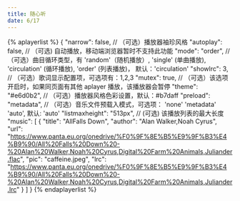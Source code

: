 ```yaml
---
title: 随心听
date: 6/17
---
```

{% aplayerlist %}
{
"narrow": false,                          // （可选）播放器袖珍风格
"autoplay": false,                         // （可选) 自动播放，移动端浏览器暂时不支持此功能
"mode": "order",                         // （可选）曲目循环类型，有 'random'（随机播放）, 'single' (单曲播放), 'circulation' (循环播放), 'order' (列表播放)， 默认：'circulation'
"showlrc": 3,                             // （可选）歌词显示配置项，可选项有：1,2,3
"mutex": true,                            // （可选）该选项开启时，如果同页面有其他 aplayer 播放，该播放器会暂停
"theme": "#e6d0b2",	                      // （可选）播放器风格色彩设置，默认：#b7daff
"preload": "metadata",                    // （可选）音乐文件预载入模式，可选项： 'none' 'metadata' 'auto', 默认: 'auto'
"listmaxheight": "513px",                 // (可选) 该播放列表的最大长度
"music": [
{
"title": "AllFalls Down",
"author": "Alan Walker,Noah Cyrus",
"url": "https://www.panta.eu.org/onedrive/%F0%9F%8E%B5%E9%9F%B3%E4%B9%90/All%20Falls%20Down%20-%20Alan%20Walker,Noah%20Cyrus,Digital%20Farm%20Animals,Juliander.flac",
"pic": "caffeine.jpeg",
"lrc": "https://www.panta.eu.org/onedrive/%F0%9F%8E%B5%E9%9F%B3%E4%B9%90/All%20Falls%20Down%20-%20Alan%20Walker,Noah%20Cyrus,Digital%20Farm%20Animals,Juliander.lrc"
}
]
}
{% endaplayerlist %}
